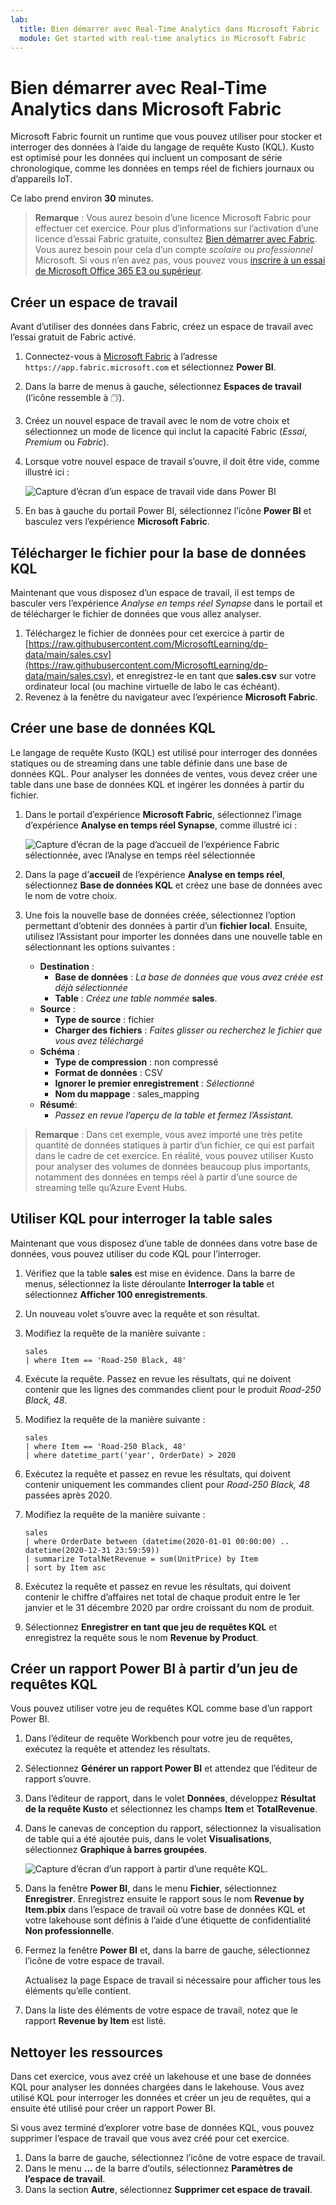 ```yaml
---
lab:
  title: Bien démarrer avec Real-Time Analytics dans Microsoft Fabric
  module: Get started with real-time analytics in Microsoft Fabric
---
```


# Bien démarrer avec Real-Time Analytics dans Microsoft Fabric

Microsoft Fabric fournit un runtime que vous pouvez utiliser pour stocker et interroger des données à l’aide du langage de requête Kusto (KQL). Kusto est optimisé pour les données qui incluent un composant de série chronologique, comme les données en temps réel de fichiers journaux ou d’appareils IoT.

Ce labo prend environ **30** minutes.

> **Remarque** : Vous aurez besoin d’une licence Microsoft Fabric pour effectuer cet exercice. Pour plus d’informations sur l’activation d’une licence d’essai Fabric gratuite, consultez [Bien démarrer avec Fabric](https://learn.microsoft.com/fabric/get-started/fabric-trial). Vous aurez besoin pour cela d’un compte *scolaire* ou *professionnel* Microsoft. Si vous n’en avez pas, vous pouvez vous [inscrire à un essai de Microsoft Office 365 E3 ou supérieur](https://www.microsoft.com/microsoft-365/business/compare-more-office-365-for-business-plans).

## Créer un espace de travail

Avant d’utiliser des données dans Fabric, créez un espace de travail avec l’essai gratuit de Fabric activé.

1. Connectez-vous à [Microsoft Fabric](https://app.fabric.microsoft.com) à l’adresse `https://app.fabric.microsoft.com` et sélectionnez **Power BI**.
2. Dans la barre de menus à gauche, sélectionnez **Espaces de travail** (l’icône ressemble à &#128455;).
3. Créez un nouvel espace de travail avec le nom de votre choix et sélectionnez un mode de licence qui inclut la capacité Fabric (*Essai*, *Premium* ou *Fabric*).
4. Lorsque votre nouvel espace de travail s’ouvre, il doit être vide, comme illustré ici :

    ![Capture d’écran d’un espace de travail vide dans Power BI](./Images/new-workspace.png)

5. En bas à gauche du portail Power BI, sélectionnez l’icône **Power BI** et basculez vers l’expérience **Microsoft Fabric**.

## Télécharger le fichier pour la base de données KQL

Maintenant que vous disposez d’un espace de travail, il est temps de basculer vers l’expérience *Analyse en temps réel Synapse* dans le portail et de télécharger le fichier de données que vous allez analyser.

1. Téléchargez le fichier de données pour cet exercice à partir de [https://raw.githubusercontent.com/MicrosoftLearning/dp-data/main/sales.csv](https://raw.githubusercontent.com/MicrosoftLearning/dp-data/main/sales.csv), et enregistrez-le en tant que **sales.csv** sur votre ordinateur local (ou machine virtuelle de labo le cas échéant).
2. Revenez à la fenêtre du navigateur avec l’expérience **Microsoft Fabric**.

## Créer une base de données KQL

Le langage de requête Kusto (KQL) est utilisé pour interroger des données statiques ou de streaming dans une table définie dans une base de données KQL. Pour analyser les données de ventes, vous devez créer une table dans une base de données KQL et ingérer les données à partir du fichier.

1. Dans le portail d’expérience **Microsoft Fabric**, sélectionnez l’image d’expérience **Analyse en temps réel Synapse**, comme illustré ici :

    ![Capture d’écran de la page d’accueil de l’expérience Fabric sélectionnée, avec l’Analyse en temps réel sélectionnée](./Images/fabric-experience-home.png)

2. Dans la page d’**accueil** de l’expérience **Analyse en temps réel**, sélectionnez **Base de données KQL** et créez une base de données avec le nom de votre choix.
3. Une fois la nouvelle base de données créée, sélectionnez l’option permettant d’obtenir des données à partir d’un **fichier local**. Ensuite, utilisez l’Assistant pour importer les données dans une nouvelle table en sélectionnant les options suivantes :
    - **Destination** :
        - **Base de données** : *La base de données que vous avez créée est déjà sélectionnée*
        - **Table** : *Créez une table nommée* **sales**.
    - **Source** :
        - **Type de source** : fichier
        - **Charger des fichiers** : *Faites glisser ou recherchez le fichier que vous avez téléchargé*
    - **Schéma** :
        - **Type de compression** : non compressé
        - **Format de données** : CSV
        - **Ignorer le premier enregistrement** : *Sélectionné*
        - **Nom du mappage** : sales_mapping
    - **Résumé**:
        - *Passez en revue l’aperçu de la table et fermez l’Assistant.*

> **Remarque** : Dans cet exemple, vous avez importé une très petite quantité de données statiques à partir d’un fichier, ce qui est parfait dans le cadre de cet exercice. En réalité, vous pouvez utiliser Kusto pour analyser des volumes de données beaucoup plus importants, notamment des données en temps réel à partir d’une source de streaming telle qu’Azure Event Hubs.

## Utiliser KQL pour interroger la table sales

Maintenant que vous disposez d’une table de données dans votre base de données, vous pouvez utiliser du code KQL pour l’interroger.

1. Vérifiez que la table **sales** est mise en évidence. Dans la barre de menus, sélectionnez la liste déroulante **Interroger la table** et sélectionnez **Afficher 100 enregistrements**.

2. Un nouveau volet s’ouvre avec la requête et son résultat. 

3. Modifiez la requête de la manière suivante :

    ```kusto
   sales
   | where Item == 'Road-250 Black, 48'
    ```

4. Exécute la requête. Passez en revue les résultats, qui ne doivent contenir que les lignes des commandes client pour le produit *Road-250 Black, 48*.

5. Modifiez la requête de la manière suivante :

    ```kusto
   sales
   | where Item == 'Road-250 Black, 48'
   | where datetime_part('year', OrderDate) > 2020
    ```

6. Exécutez la requête et passez en revue les résultats, qui doivent contenir uniquement les commandes client pour *Road-250 Black, 48* passées après 2020.

7. Modifiez la requête de la manière suivante :

    ```kusto
   sales
   | where OrderDate between (datetime(2020-01-01 00:00:00) .. datetime(2020-12-31 23:59:59))
   | summarize TotalNetRevenue = sum(UnitPrice) by Item
   | sort by Item asc
    ```

8. Exécutez la requête et passez en revue les résultats, qui doivent contenir le chiffre d’affaires net total de chaque produit entre le 1er janvier et le 31 décembre 2020 par ordre croissant du nom de produit.
9. Sélectionnez **Enregistrer en tant que jeu de requêtes KQL** et enregistrez la requête sous le nom **Revenue by Product**.

## Créer un rapport Power BI à partir d’un jeu de requêtes KQL

Vous pouvez utiliser votre jeu de requêtes KQL comme base d’un rapport Power BI.

1. Dans l’éditeur de requête Workbench pour votre jeu de requêtes, exécutez la requête et attendez les résultats.
2. Sélectionnez **Générer un rapport Power BI** et attendez que l’éditeur de rapport s’ouvre.
3. Dans l’éditeur de rapport, dans le volet **Données**, développez **Résultat de la requête Kusto** et sélectionnez les champs **Item** et **TotalRevenue**.
4. Dans le canevas de conception du rapport, sélectionnez la visualisation de table qui a été ajoutée puis, dans le volet **Visualisations**, sélectionnez **Graphique à barres groupées**.

    ![Capture d’écran d’un rapport à partir d’une requête KQL.](./Images/kql-report.png)

5. Dans la fenêtre **Power BI**, dans le menu **Fichier**, sélectionnez **Enregistrer**. Enregistrez ensuite le rapport sous le nom **Revenue by Item.pbix** dans l’espace de travail où votre base de données KQL et votre lakehouse sont définis à l’aide d’une étiquette de confidentialité **Non professionnelle**.
6. Fermez la fenêtre **Power BI** et, dans la barre de gauche, sélectionnez l’icône de votre espace de travail.

    Actualisez la page Espace de travail si nécessaire pour afficher tous les éléments qu’elle contient.

7. Dans la liste des éléments de votre espace de travail, notez que le rapport **Revenue by Item** est listé.

## Nettoyer les ressources

Dans cet exercice, vous avez créé un lakehouse et une base de données KQL pour analyser les données chargées dans le lakehouse. Vous avez utilisé KQL pour interroger les données et créer un jeu de requêtes, qui a ensuite été utilisé pour créer un rapport Power BI.

Si vous avez terminé d’explorer votre base de données KQL, vous pouvez supprimer l’espace de travail que vous avez créé pour cet exercice.

1. Dans la barre de gauche, sélectionnez l’icône de votre espace de travail.
2. Dans le menu **...** de la barre d’outils, sélectionnez **Paramètres de l’espace de travail**.
3. Dans la section **Autre**, sélectionnez **Supprimer cet espace de travail**.
